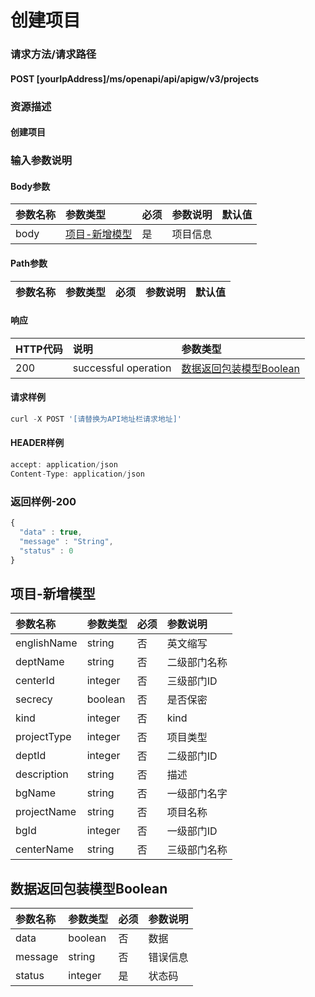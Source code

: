 # 创建项目

### 请求方法/请求路径

#### POST  \[yourIpAddress\]/ms/openapi/api/apigw/v3/projects

### 资源描述

#### 创建项目

### 输入参数说明

#### Body参数

| 参数名称 | 参数类型 | 必须 | 参数说明 | 默认值 |
| :--- | :--- | :--- | :--- | :--- |
| body | [项目-新增模型](chuang-jian-xiang-mu.md) | 是 | 项目信息 |  |

#### Path参数

| 参数名称 | 参数类型 | 必须 | 参数说明 | 默认值 |
| :--- | :--- | :--- | :--- | :--- |
#### 响应

| HTTP代码 | 说明 | 参数类型 |
| :--- | :--- | :--- |
| 200 | successful operation | [数据返回包装模型Boolean](chuang-jian-xiang-mu.md) |

#### 请求样例

```javascript
curl -X POST '[请替换为API地址栏请求地址]'
```

#### HEADER样例

```javascript
accept: application/json
Content-Type: application/json
```

### 返回样例-200

```javascript
{
  "data" : true,
  "message" : "String",
  "status" : 0
}
```

## 项目-新增模型

| 参数名称 | 参数类型 | 必须 | 参数说明 |
| :--- | :--- | :--- | :--- |
| englishName | string | 否 | 英文缩写 |
| deptName | string | 否 | 二级部门名称 |
| centerId | integer | 否 | 三级部门ID |
| secrecy | boolean | 否 | 是否保密 |
| kind | integer | 否 | kind |
| projectType | integer | 否 | 项目类型 |
| deptId | integer | 否 | 二级部门ID |
| description | string | 否 | 描述 |
| bgName | string | 否 | 一级部门名字 |
| projectName | string | 否 | 项目名称 |
| bgId | integer | 否 | 一级部门ID |
| centerName | string | 否 | 三级部门名称 |

## 数据返回包装模型Boolean

| 参数名称 | 参数类型 | 必须 | 参数说明 |
| :--- | :--- | :--- | :--- |
| data | boolean | 否 | 数据 |
| message | string | 否 | 错误信息 |
| status | integer | 是 | 状态码 |

